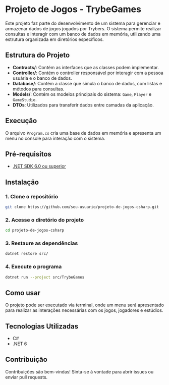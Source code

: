 # Projeto de Jogos - TrybeGames

Este projeto faz parte do desenvolvimento de um sistema para gerenciar e armazenar dados de jogos jogados por Trybers. O sistema permite realizar consultas e interagir com um banco de dados em memória, utilizando uma estrutura organizada em diretórios específicos.

## Estrutura do Projeto

- **Contracts/**: Contém as interfaces que as classes podem implementar.
- **Controller/**: Contém o controller responsável por interagir com a pessoa usuária e o banco de dados.
- **Database/**: Contém a classe que simula o banco de dados, com listas e métodos para consultas.
- **Models/**: Contém os modelos principais do sistema: `Game`, `Player` e `GameStudio`.
- **DTOs**: Utilizados para transferir dados entre camadas da aplicação. 

## Execução

O arquivo `Program.cs` cria uma base de dados em memória e apresenta um menu no console para interação com o sistema. 

## Pré-requisitos

- [.NET SDK 6.0 ou superior](https://dotnet.microsoft.com/download)

## Instalação

### 1. Clone o repositório

```bash
git clone https://github.com/seu-usuario/projeto-de-jogos-csharp.git
```

### 2. Acesse o diretório do projeto

```bash
cd projeto-de-jogos-csharp
```

### 3. Restaure as dependências

```bash
dotnet restore src/
```

### 4. Execute o programa

```bash
dotnet run --project src/TrybeGames
```

## Como usar

O projeto pode ser executado via terminal, onde um menu será apresentado para realizar as interações necessárias com os jogos, jogadores e estúdios.

## Tecnologias Utilizadas

- C#
- .NET 6

## Contribuição

Contribuições são bem-vindas! Sinta-se à vontade para abrir issues ou enviar pull requests.
